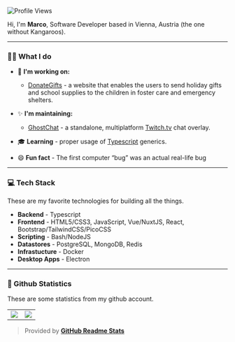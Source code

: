 ![Profile Views]

Hi, I'm **Marco**, Software Developer based in Vienna, Austria (the one without Kangaroos). 

---

### 👨‍💻 What I do
      
   * 💼 **I'm working on:**
      * [DonateGifts] - a website that enables the users to send holiday gifts and school supplies to the children in foster care and emergency shelters.
      
   * ✨ **I'm maintaining:**
      * [GhostChat] - a standalone, multiplatform [Twitch.tv] chat overlay.

   * 🎓 **Learning** - proper usage of [Typescript] generics.
   * 😄 **Fun fact** - The first computer “bug” was an actual real-life bug

---

### 💻 Tech Stack
These are my favorite technologies for building all the things.

   * **Backend** - Typescript
   * **Frontend** - HTML5/CSS3, JavaScript, Vue/NuxtJS, React, Bootstrap/TailwindCSS/PicoCSS
   * **Scripting** - Bash/NodeJS
   * **Datastores** - PostgreSQL, MongoDB, Redis
   * **Infrastucture** - Docker
   * **Desktop Apps** - Electron

---

### 🧾 Github Statistics
These are some statistics from my github account.

<table>
	<tr>
		<td align="center" style="padding=0;width=50%;">
			<img align="center" style="padding=0;" src="https://github-readme-stats-eight-theta.vercel.app/api?username=enubia&show_icons=true&include_all_commits=true&count_private=true&bg_color=1c1c1c&hide_border=true&text_color=ffffff&title_color=c3002f&icon_color=c3002f&hide_title=true" />
		</td>
		<td align="center" style="padding=0;width=50%;">
			<img align="center" style="padding=0;" src="https://github-readme-stats.quantumlytangled.vercel.app/api/top-langs/?username=enubia&layout=compact&bg_color=1c1c1c&hide_border=true&text_color=ffffff&title_color=c3002f&icon_color=c3002f&hide_title=true&count_private=true" />
		</td>
	</tr>
</table>

> Provided by **[GitHub Readme Stats]**

[Profile Views]:		https://komarev.com/ghpvc/?username=enubia&color=7C3138&style=flat-square

[DonateGifts]:			https://github.com/donategifts/donategifts

[GhostChat]:			https://github.com/enubia/ghost-chat

[Twitch.tv]:			https://twitch.tv

[Typescript]:			https://www.typescriptlang.org

[GitHub Readme Stats]:		https://github.com/anuraghazra/github-readme-stats
